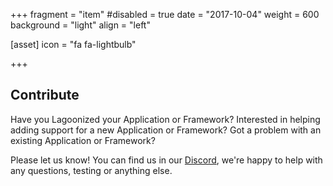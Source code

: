 +++
fragment = "item"
#disabled = true
date = "2017-10-04"
weight = 600
background = "light"
align = "left"

[asset]
  icon = "fa fa-lightbulb"

+++
## Contribute

Have you Lagoonized your Application or Framework? Interested in helping adding support for a new Application or Framework? Got a problem with an existing Application or Framework?

Please let us know! You can find us in our [Discord](https://discord.gg/te5hHe95JE), we're happy to help with any questions, testing or anything else.
